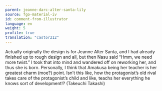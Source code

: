 ```yaml
---
parent: jeanne-darc-alter-santa-lily
source: fgo-material-iv
id: comment-from-illustrator
language: en
weight: 5
profile: true
translation: "castor212"
---
```


Actually originally the design is for Jeanne Alter Santa, and I had already finished up to rough design and all, but then Nasu said “Hmm, we need more twist.” I took that into mind and wandered off on reworking her, and thus she is born.
Personally, I think that Amakusa being her teacher is her greatest charm (moe?) point. Isn’t this like, how the protagonist’s old rival takes care of the protagonist’s child and like, teachs her everything he knows sort of development!? (Takeuchi Takashi)
